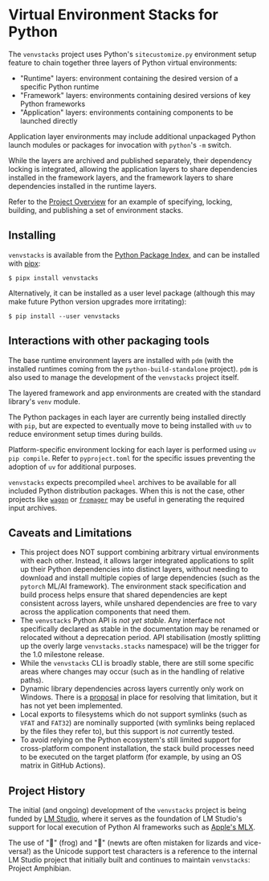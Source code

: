 Virtual Environment Stacks for Python
=====================================

The `venvstacks` project uses Python's `sitecustomize.py` environment setup feature to
chain together three layers of Python virtual environments:

* "Runtime" layers: environment containing the desired version of a specific Python runtime
* "Framework" layers: environments containing desired versions of key Python frameworks
* "Application" layers: environments containing components to be launched directly

Application layer environments may include additional unpackaged Python launch modules or
packages for invocation with `python`'s `-m` switch.

While the layers are archived and published separately, their dependency locking is integrated,
allowing the application layers to share dependencies installed in the framework layers,
and the framework layers to share dependencies installed in the runtime layers.

Refer to the [Project Overview](https://lmstudio-ai.github.io/venvstacks/overview/) for an
example of specifying, locking, building, and publishing a set of environment stacks.


Installing
----------

`venvstacks` is available from the [Python Package Index](https://pypi.org/project/venvstacks/),
and can be installed with [pipx](https://pypi.org/project/pipx/):

    $ pipx install venvstacks

Alternatively, it can be installed as a user level package (although this may
make future Python version upgrades more irritating):

    $ pip install --user venvstacks


Interactions with other packaging tools
---------------------------------------

The base runtime environment layers are installed with `pdm` (with the installed runtimes coming
from the `python-build-standalone` project). `pdm` is also used to manage the development
of the `venvstacks` project itself.

The layered framework and app environments are created with the standard library's `venv` module.

The Python packages in each layer are currently being installed directly with `pip`, but
are expected to eventually move to being installed with `uv` to reduce environment
setup times during builds.

Platform-specific environment locking for each layer is performed using
`uv pip compile`. Refer to `pyproject.toml` for the specific issues preventing
the adoption of `uv` for additional purposes.

`venvstacks` expects precompiled `wheel` archives to be available for all included
Python distribution packages. When this is not the case, other projects like
[`wagon`](https://pypi.org/project/wagon/#files) or
[`fromager`](https://pypi.org/project/fromager/)
may be useful in generating the required input archives.


Caveats and Limitations
-----------------------

* This project does NOT support combining arbitrary virtual environments with each other.
  Instead, it allows larger integrated applications to split up their Python dependencies into
  distinct layers, without needing to download and install multiple copies of large
  dependencies (such as the `pytorch` ML/AI framework). The environment stack specification
  and build process helps ensure that shared dependencies are kept consistent across layers,
  while unshared dependencies are free to vary across the application components that need them.
* The `venvstacks` Python API is *not yet stable*. Any interface not specifically
  declared as stable in the documentation may be renamed or relocated without a
  deprecation period. API stabilisation (mostly splitting up the overly large
  `venvstacks.stacks` namespace) will be the trigger for the 1.0 milestone release.
* While the `venvstacks` CLI is broadly stable, there are still some specific areas
  where changes may occur (such as in the handling of relative paths).
* Dynamic library dependencies across layers currently only work on Windows.
  There is a [proposal](https://github.com/lmstudio-ai/venvstacks/issues38) in
  place for resolving that limitation, but it has not yet been implemented.
* Local exports to filesystems which do not support symlinks (such as `VFAT` and
  `FAT32`) are nominally supported (with symlinks being replaced by the files
  they refer to), but this support is *not* currently tested.
* To avoid relying on the Python ecosystem's still limited support for cross-platform
  component installation, the stack build processes need to be executed on the target
  platform (for example, by using an OS matrix in GitHub Actions).


Project History
---------------

The initial (and ongoing) development of the `venvstacks` project is being funded
by [LM Studio](https://lmstudio.ai/), where it serves as the foundation of
LM Studio's support for local execution of Python AI frameworks such as
[Apple's MLX](https://lmstudio.ai/blog/lmstudio-v0.3.4).

The use of "🐸" (frog) and "🦎" (newts are often mistaken for lizards and
vice-versa!) as the Unicode support test characters is a reference to the
internal LM Studio project that initially built and continues to maintain
`venvstacks`: Project Amphibian.
